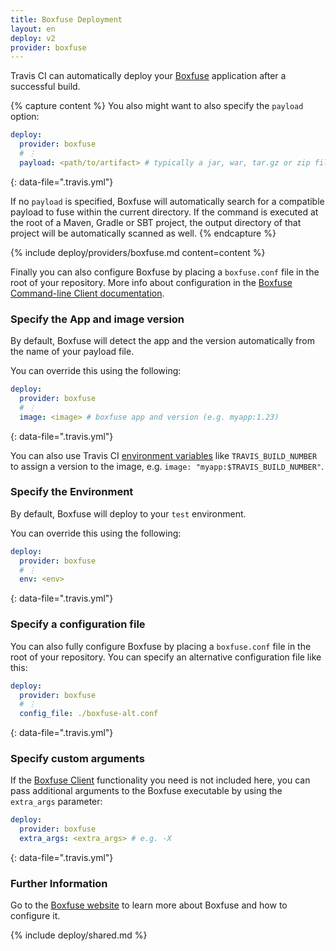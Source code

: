 ```yaml
---
title: Boxfuse Deployment
layout: en
deploy: v2
provider: boxfuse
---
```


Travis CI can automatically deploy your [Boxfuse](https://boxfuse.com/) application after a successful build.

{% capture content %}
  You also might want to also specify the `payload` option:

  ```yaml
  deploy:
    provider: boxfuse
    # ⋮
    payload: <path/to/artifact> # typically a jar, war, tar.gz or zip file
  ```
  {: data-file=".travis.yml"}

  If no `payload` is specified, Boxfuse will automatically search for a
  compatible payload to fuse within the current directory. If the command is
  executed at the root of a Maven, Gradle or SBT project, the output directory of
  that project will be automatically scanned as well.
{% endcapture %}

{% include deploy/providers/boxfuse.md content=content %}

Finally you can also configure Boxfuse by placing a `boxfuse.conf` file in the
root of your repository. More info about configuration in the
[Boxfuse Command-line Client documentation](https://boxfuse.com/docs/commandline/).

### Specify the App and image version

By default, Boxfuse will detect the app and the version automatically from the
name of your payload file.

You can override this using the following:

```yaml
deploy:
  provider: boxfuse
  # ⋮
  image: <image> # boxfuse app and version (e.g. myapp:1.23)
```
{: data-file=".travis.yml"}

You can also use Travis CI [environment variables](/user/environment-variables/)
like `TRAVIS_BUILD_NUMBER` to assign a version to the image, e.g.
`image: "myapp:$TRAVIS_BUILD_NUMBER"`.

### Specify the Environment

By default, Boxfuse will deploy to your `test` environment.

You can override this using the following:

```yaml
deploy:
  provider: boxfuse
  # ⋮
  env: <env>
```
{: data-file=".travis.yml"}

### Specify a configuration file

You can also fully configure Boxfuse by placing a `boxfuse.conf` file in the
root of your repository. You can specify an alternative configuration file like
this:

```yaml
deploy:
  provider: boxfuse
  # ⋮
  config_file: ./boxfuse-alt.conf
```
{: data-file=".travis.yml"}

### Specify custom arguments

If the [Boxfuse Client](https://boxfuse.com/docs/commandline) functionality you
need is not included here, you can pass additional arguments to the Boxfuse
executable by using the `extra_args` parameter:

```yaml
deploy:
  provider: boxfuse
  extra_args: <extra_args> # e.g. -X
```
{: data-file=".travis.yml"}

### Further Information

Go to the [Boxfuse website](https://boxfuse.com) to learn more about Boxfuse
and how to configure it.

{% include deploy/shared.md %}

